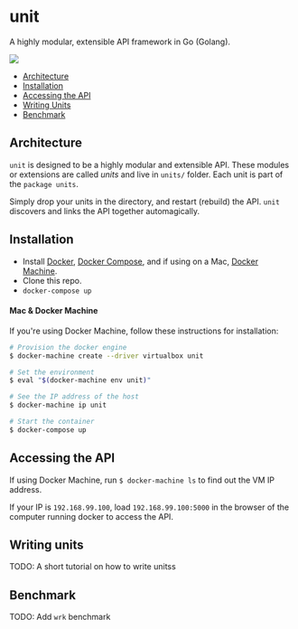 # unit

A highly modular, extensible API framework in Go (Golang).

![](https://raw.githubusercontent.com/karan/unit/master/_dna.jpg?token=ADHGIXpzysS9hkZ0sEW0XDuvDLHM8Tk3ks5WT3XPwA%3D%3D)

- [Architecture](#architecture)
- [Installation](#installation)
- [Accessing the API](#accessing-the-api)
- [Writing Units](#writing-units)
- [Benchmark](#benchmark)

## Architecture

`unit` is designed to be a highly modular and extensible API. These modules or extensions are called *units* and live in `units/` folder. Each unit is part of the `package units`.

Simply drop your units in the directory, and restart (rebuild) the API. `unit` discovers and links the API together automagically.

## Installation

- Install [Docker](https://docs.docker.com/installation/), [Docker Compose](https://docs.docker.com/compose/install/), and if using on a Mac, [Docker Machine](https://docs.docker.com/machine/install-machine/).
- Clone this repo.
- `docker-compose up`

#### Mac & Docker Machine

If you're using Docker Machine, follow these instructions for installation:

```bash
# Provision the docker engine
$ docker-machine create --driver virtualbox unit

# Set the environment
$ eval "$(docker-machine env unit)"

# See the IP address of the host
$ docker-machine ip unit

# Start the container
$ docker-compose up
```

## Accessing the API

If using Docker Machine, run `$ docker-machine ls` to find out the VM IP address.

If your IP is `192.168.99.100`, load `192.168.99.100:5000` in the browser of the computer running docker to access the API.

## Writing units

TODO: A short tutorial on how to write unitss

## Benchmark

TODO: Add `wrk` benchmark
